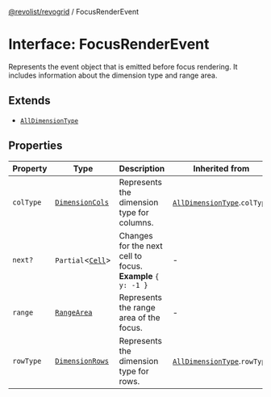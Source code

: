 [@revolist/revogrid](README.md) / FocusRenderEvent

# Interface: FocusRenderEvent

Represents the event object that is emitted before focus rendering.
It includes information about the dimension type and range area.

## Extends

- [`AllDimensionType`](Interface.AllDimensionType.md)

## Properties

| Property | Type | Description | Inherited from | Defined in |
| ------ | ------ | ------ | ------ | ------ |
| `colType` | [`DimensionCols`](TypeAlias.DimensionCols.md) | Represents the dimension type for columns. | [`AllDimensionType`](Interface.AllDimensionType.md).`colType` | [src/types/interfaces.ts:737](https://github.com/revolist/revogrid/blob/1d7f63e049242097564b7da6ec33fe3875543951/src/types/interfaces.ts#L737) |
| `next?` | `Partial`\<[`Cell`](Interface.Cell.md)\> | Changes for the next cell to focus. **Example** `{ y: -1 }` | - | [src/types/interfaces.ts:759](https://github.com/revolist/revogrid/blob/1d7f63e049242097564b7da6ec33fe3875543951/src/types/interfaces.ts#L759) |
| `range` | [`RangeArea`](TypeAlias.RangeArea.md) | Represents the range area of the focus. | - | [src/types/interfaces.ts:754](https://github.com/revolist/revogrid/blob/1d7f63e049242097564b7da6ec33fe3875543951/src/types/interfaces.ts#L754) |
| `rowType` | [`DimensionRows`](TypeAlias.DimensionRows.md) | Represents the dimension type for rows. | [`AllDimensionType`](Interface.AllDimensionType.md).`rowType` | [src/types/interfaces.ts:732](https://github.com/revolist/revogrid/blob/1d7f63e049242097564b7da6ec33fe3875543951/src/types/interfaces.ts#L732) |
